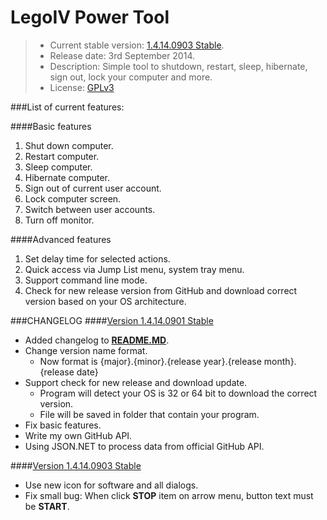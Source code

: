 LegoIV Power Tool
===============
> * Current stable version: [1.4.14.0903 Stable](https://github.com/ansidev/legoivpowertool/releases/tag/1.4.14.0903 "1.4.14.0903 Stable").
> * Release date: 3rd September 2014.
> * Description: Simple tool to shutdown, restart, sleep, hibernate, sign out, lock your computer and more.
> * License: [GPLv3](http://www.gnu.org/licenses/gpl-3.0.html "GNU General Public License Version 3")

###List of current features:

####Basic features
1. Shut down computer.
2. Restart computer.
3. Sleep computer.
4. Hibernate computer.
5. Sign out of current user account.
6. Lock computer screen.
7. Switch between user accounts.
8. Turn off monitor.

####Advanced features
1. Set delay time for selected actions.
2. Quick access via Jump List menu, system tray menu.
3. Support command line mode.
4. Check for new release version from GitHub and download correct version based on your OS architecture.

###CHANGELOG
####[Version 1.4.14.0901 Stable](https://github.com/ansidev/legoivpowertool/releases/tag/1.4.14.0901 "1.4.14.0901 Stable")
* Added changelog to [**README.MD**](https://github.com/ansidev/legoivpowertool/blob/master/README.md "README.MD").
* Change version name format.
    * Now format is {major}.{minor}.{release year}.{release month}.{release date}
* Support check for new release and download update.
    * Program will detect your OS is 32 or 64 bit to download the correct version.
    * File will be saved in folder that contain your program.
* Fix basic features.
* Write my own GitHub API.
* Using JSON.NET to process data from official GitHub API.

####[Version 1.4.14.0903 Stable](https://github.com/ansidev/legoivpowertool/releases/tag/1.4.14.0903 "1.4.14.0903 Stable")
* Use new icon for software and all dialogs.
* Fix small bug: When click **STOP** item on arrow menu, button text must be **START**.
